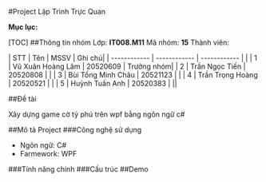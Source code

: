 #Project Lập Trình Trực Quan

**Mục lục:**

[TOC]
##Thông tin nhóm
Lớp: **IT008.M11**
Mã nhóm: **15**
Thành viên:

| STT  | Tên  | MSSV  | Ghi chú|
| ------------ | ------------ | ------------ | |
|  1 |  Vũ Xuân Hoàng Lâm | 20520609 | Trưởng nhóm|
|  2 |  Trần Ngọc Tiến |  20520808 | |
|  3 | Bùi Tống Minh Châu  | 20521123  | |
|  4 |  Trần Trọng Hoàng |  20520521 | |
|  5 | Huỳnh Tuấn Anh  | 20520383  | ||


##Đề tài

Xây dựng game cờ tỷ phú trên wpf bằng ngôn ngữ c#

##Mô tả Project
###Công nghệ sử dụng
- Ngôn ngữ: C#
- Farmework: WPF

###Tính năng chính
###Cấu trúc
##Demo

